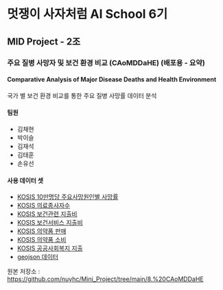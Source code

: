 # 멋쟁이 사자처럼 AI School 6기
## MID Project - 2조
### 주요 질병 사망자 및 보건 환경 비교 (CAoMDDaHE) (배포용 - 요약)
#### Comparative Analysis of Major Disease Deaths and Health Environment
국가 별 보건 환경 비교를 통한 주요 질병 사망률 데이터 분석  

#### 팀원
- 김채현
- 박이슬
- 김재석
- 김태훈
- 손유선

#### 사용 데이터 셋
- [KOSIS 10만명당 주요사망원인별 사망률](https://kosis.kr/statHtml/statHtml.do?orgId=101&tblId=DT_2KAAC13&conn_path=I2)
- [KOSIS 의료종사자수](https://kosis.kr/statHtml/statHtml.do?orgId=101&tblId=DT_2KAAC01&conn_path=I2)
- [KOSIS 보건관련 지출비](https://kosis.kr/statHtml/statHtml.do?orgId=101&tblId=DT_2KAAC09&conn_path=I2)
- [KOSIS 보건서비스 지출비](https://kosis.kr/statHtml/statHtml.do?orgId=101&tblId=DT_2KAAC14&conn_path=I2)
- [KOSIS 의약품 판매](https://kosis.kr/statHtml/statHtml.do?orgId=101&tblId=DT_2KAAC25&conn_path=I2)
- [KOSIS 의약품 소비](https://kosis.kr/statHtml/statHtml.do?orgId=101&tblId=DT_2KAAC24&conn_path=I2)
- [KOSIS 공공사회복지 지출](https://kosis.kr/statHtml/statHtml.do?orgId=101&tblId=DT_2KAAD21&conn_path=I2)
- [geojson 데이터](https://github.com/dr5hn/countries-states-cities-database/blob/master/countries.json)

원본 저장소 : https://github.com/nuyhc/Mini_Project/tree/main/8.%20CAoMDDaHE

